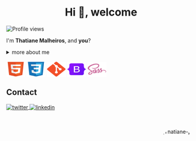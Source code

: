 

<h1 align="center">Hi 👋, welcome</h1>


<p align="left"> <img src="https://komarev.com/ghpvc/?username=thatianemalheiros&color=yellow" alt="Profile views" />

I'm  **Thatiane Malheiros**, and **you**?
<details>
  <summary>more about me</summary>   
   
- 👨‍💻 I’m Junior Web Developer 
   
- 🌱 I’m currently learning **React.js** 
   
- ✍🏼 I (not) regularly post articles on [medium.com/@pierrando](https://medium.com/@pierrando)
   
- ⚡ fact **"Light Side" of the Force**, lo-fi, dystopia, catlover, 🏳️‍⚧️.

- 📫 How to reach me **thatianemalheiros@gmail.com**  
   
- 🗓 1 year and a half of experience as a JavaScript web developer.
</details>   
   
<div style="display: inline_block"><br>
  <img align="center" alt="Thatiane-HTML" height="40" width="50" src="https://raw.githubusercontent.com/devicons/devicon/master/icons/html5/html5-original.svg">
  <img align="center" alt="Thatiane-CSS" height="40" width="50" src="https://raw.githubusercontent.com/devicons/devicon/master/icons/css3/css3-original.svg">
  <img align="center" alt="Thatiane-HTML" height="40" width="50" src="https://raw.githubusercontent.com/devicons/devicon/master/icons/git/git-original.svg">
  <img align="center" alt="Thatiane-HTML" height="40" width="50" src="https://raw.githubusercontent.com/devicons/devicon/master/icons/bootstrap/bootstrap-original.svg">
  <img align="center" alt="Thatiane-HTML" height="40" width="50" src="https://raw.githubusercontent.com/devicons/devicon/master/icons/sass/sass-original.svg">

 ## Contact

<a href="https://twitter.com/maximus_inf" target="_blank">
  <img align="center" src="https://img.shields.io/badge/-pierre-05122A?style=flat&logo=twitter" alt="twitter"/>  
</a>
<a href="https://www.linkedin.com/in/thatiane-desenvolvedor/" target="_blank">
  <img align="center" src="https://img.shields.io/badge/-thatianemalheiros-05122A?style=flat&logo=linkedin" alt="linkedin"/>
</a>
</p> 
  
<br><br>
 <img align="right" alt="Thatiane-pic" height="300" style="border-radius:50px;" src="https://img.artpal.com/769202/25-21-1-26-14-11-55m.jpg">
</div>
<br><br>



<!---
thatianemalheiros/thatianemalheiros is a ✨ special ✨ repository because its `README.md` (this file) appears on your GitHub profile.
You can click the Preview link to take a look at your changes.
--->
